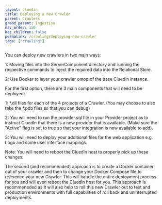 ```yaml
---
layout: cluedin
title: Deploying a new Crawler
parent: Crawlers
grand_parent: Ingestion
nav_order: 150
has_children: false
permalink: /crawling/deploying-new-crawler
tags: ["crawling"]
---
```


You can deploy new crawlers in two main ways:

1: Moving files into the ServerComponent directory and running the respective commands to inject the required data into the Relational Store. 

2: Use Docker to layer your crawler ontop of the base CluedIn instance. 

For the first option, there are 3 main components that will need to be deployed:

1: *.dll files for each of the 4 projects of a Crawler. (You may choose to also take the *.pdb files so that you can debug)

2: You will need to run the provider.sql file in your Provider project as to instruct CluedIn that there is a new provider that is available. (Make sure the "Active" flag is set to true so that your integration is now available to add).

3: You will need to deploy your additional files for the web application e.g. Logo and some user interface mappings. 

Note: You will need to reboot the CluedIn host to properly pick up these changes. 

The second (and recommended) approach is to create a Docker container out of your crawler and then to change your Docker Compose file to reference your new Crawler. This will handle the entire deployment process for you and will even reboot the CluedIn host for you. This approach is recommeneded as it will also help to roll this new Crawler out to test and production environments with full capabilities of roll back and uninterrupted deployments. 